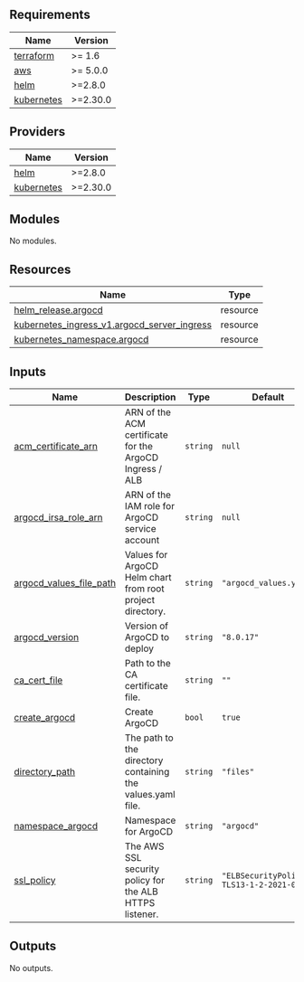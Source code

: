 <!-- BEGIN_TF_DOCS -->
## Requirements

| Name | Version |
|------|---------|
| <a name="requirement_terraform"></a> [terraform](#requirement\_terraform) | >= 1.6 |
| <a name="requirement_aws"></a> [aws](#requirement\_aws) | >= 5.0.0 |
| <a name="requirement_helm"></a> [helm](#requirement\_helm) | >=2.8.0 |
| <a name="requirement_kubernetes"></a> [kubernetes](#requirement\_kubernetes) | >=2.30.0 |

## Providers

| Name | Version |
|------|---------|
| <a name="provider_helm"></a> [helm](#provider\_helm) | >=2.8.0 |
| <a name="provider_kubernetes"></a> [kubernetes](#provider\_kubernetes) | >=2.30.0 |

## Modules

No modules.

## Resources

| Name | Type |
|------|------|
| [helm_release.argocd](https://registry.terraform.io/providers/hashicorp/helm/latest/docs/resources/release) | resource |
| [kubernetes_ingress_v1.argocd_server_ingress](https://registry.terraform.io/providers/hashicorp/kubernetes/latest/docs/resources/ingress_v1) | resource |
| [kubernetes_namespace.argocd](https://registry.terraform.io/providers/hashicorp/kubernetes/latest/docs/resources/namespace) | resource |

## Inputs

| Name | Description | Type | Default | Required |
|------|-------------|------|---------|:--------:|
| <a name="input_acm_certificate_arn"></a> [acm\_certificate\_arn](#input\_acm\_certificate\_arn) | ARN of the ACM certificate for the ArgoCD Ingress / ALB | `string` | `null` | no |
| <a name="input_argocd_irsa_role_arn"></a> [argocd\_irsa\_role\_arn](#input\_argocd\_irsa\_role\_arn) | ARN of the IAM role for ArgoCD service account | `string` | `null` | no |
| <a name="input_argocd_values_file_path"></a> [argocd\_values\_file\_path](#input\_argocd\_values\_file\_path) | Values for ArgoCD Helm chart from root project directory. | `string` | `"argocd_values.yaml"` | no |
| <a name="input_argocd_version"></a> [argocd\_version](#input\_argocd\_version) | Version of ArgoCD to deploy | `string` | `"8.0.17"` | no |
| <a name="input_ca_cert_file"></a> [ca\_cert\_file](#input\_ca\_cert\_file) | Path to the CA certificate file. | `string` | `""` | no |
| <a name="input_create_argocd"></a> [create\_argocd](#input\_create\_argocd) | Create ArgoCD | `bool` | `true` | no |
| <a name="input_directory_path"></a> [directory\_path](#input\_directory\_path) | The path to the directory containing the values.yaml file. | `string` | `"files"` | no |
| <a name="input_namespace_argocd"></a> [namespace\_argocd](#input\_namespace\_argocd) | Namespace for ArgoCD | `string` | `"argocd"` | no |
| <a name="input_ssl_policy"></a> [ssl\_policy](#input\_ssl\_policy) | The AWS SSL security policy for the ALB HTTPS listener. | `string` | `"ELBSecurityPolicy-TLS13-1-2-2021-06"` | no |

## Outputs

No outputs.
<!-- END_TF_DOCS -->
